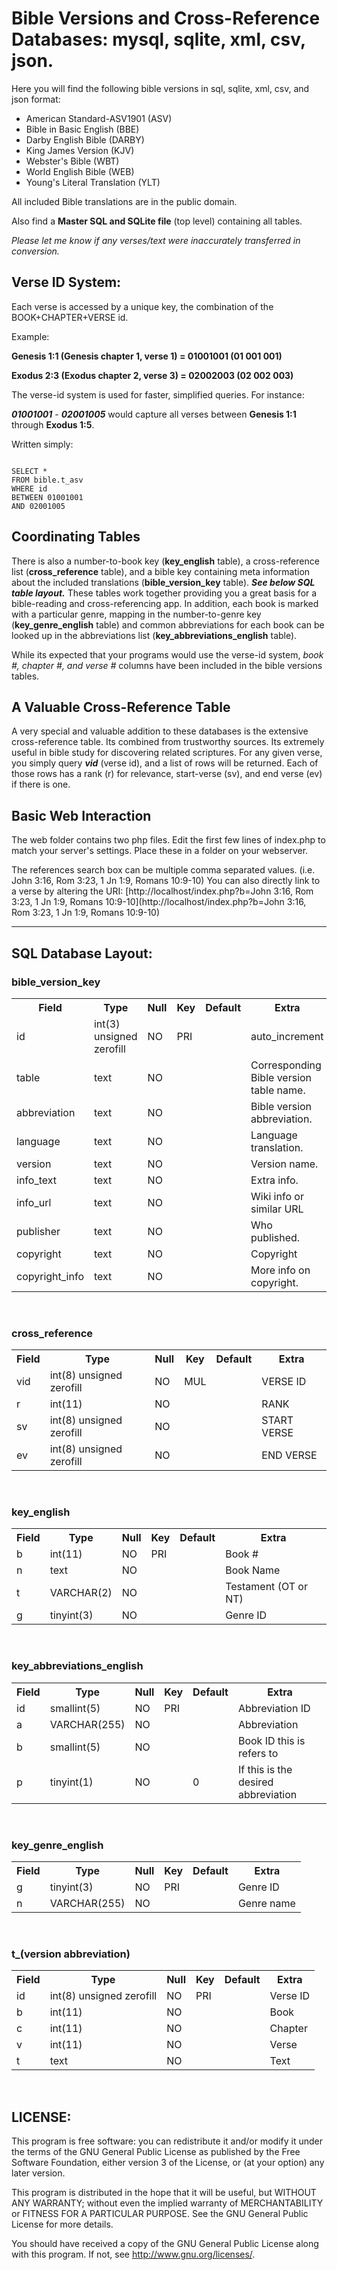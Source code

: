 Bible Versions and Cross-Reference Databases: mysql, sqlite, xml, csv, json.
===============

Here you will find the following bible versions in sql, sqlite, xml, csv, and json format:

- American Standard-ASV1901 (ASV)
- Bible in Basic English (BBE)
- Darby English Bible (DARBY)
- King James Version (KJV)
- Webster's Bible (WBT)
- World English Bible (WEB)
- Young's Literal Translation (YLT)

All included Bible translations are in the public domain. 

Also find a **Master SQL and SQLite file** (top level) containing all tables.


*Please let me know if any verses/text were inaccurately transferred in conversion.*

Verse ID System:
-------------------

Each verse is accessed by a unique key, the combination of the BOOK+CHAPTER+VERSE id.

Example: 

**Genesis 1:1 (Genesis chapter 1, verse 1) = 01001001 (01 001 001)**

**Exodus 2:3 (Exodus chapter 2, verse 3) = 02002003 (02 002 003)** 

The verse-id system is used for faster, simplified queries. For instance:

***01001001*** - ***02001005*** would capture all verses between **Genesis 1:1** through **Exodus 1:5**. 

Written simply:

<code>
SELECT *
FROM bible.t_asv
WHERE id
BETWEEN 01001001
AND 02001005
</code>

Coordinating Tables
-------------------

There is also a number-to-book key (**key_english** table), a cross-reference list (**cross_reference** table), and a bible key containing meta information about the included translations (**bible_version_key** table). ***See below SQL table layout.*** These tables work together providing you a great basis for a bible-reading and cross-referencing app. In addition, each book is marked with a particular genre, mapping in the number-to-genre key (**key_genre_english** table) and common abbreviations for each book can be looked up in the abbreviations list (**key_abbreviations_english** table).

While its expected that your programs would use the verse-id system, *book #, chapter #, and verse #* columns have been included in the bible versions tables.

A Valuable Cross-Reference Table
-------------------
A very special and valuable addition to these databases is the extensive cross-reference table. Its combined from trustworthy sources. Its extremely useful in bible study for discovering related scriptures. For any given verse, you simply query ***vid*** (verse id), and a list of rows will be returned. Each of those rows has a rank (r) for relevance, start-verse (sv), and end verse (ev) if there is one. 

Basic Web Interaction
-------------------
The web folder contains two php files. Edit the first few lines of index.php to match your server's settings. Place these in a folder on your webserver.

The references search box can be multiple comma separated values. (i.e. John 3:16, Rom 3:23, 1 Jn 1:9, Romans 10:9-10) You can also directly link to a verse by altering the URI: [http://localhost/index.php?b=John 3:16, Rom 3:23, 1 Jn 1:9, Romans 10:9-10](http://localhost/index.php?b=John 3:16, Rom 3:23, 1 Jn 1:9, Romans 10:9-10)

-----------------------------

SQL Database Layout:
-------------------

<h3>bible_version_key</h3>
<table cellpadding="0" cellspacing="0" class="db-table">
   <tr>
      <th>Field</th>
      <th>Type</th>
      <th>Null</th>
      <th>Key</th>
      <th>Default</th>
      <th>Extra</th>
   </tr>
   <tr>
      <td>id</td>
      <td>int(3) unsigned zerofill</td>
      <td>NO</td>
      <td>PRI</td>
      <td></td>
      <td>auto_increment</td>
   </tr>
   <tr>
      <td>table</td>
      <td>text</td>
      <td>NO</td>
      <td></td>
      <td></td>
      <td>Corresponding Bible version table name.</td>
   </tr>
   <tr>
      <td>abbreviation</td>
      <td>text</td>
      <td>NO</td>
      <td></td>
      <td></td>
      <td>Bible version abbreviation.</td>
   </tr>
   <tr>
      <td>language</td>
      <td>text</td>
      <td>NO</td>
      <td></td>
      <td></td>
      <td>Language translation.</td>
   </tr>
   <tr>
      <td>version</td>
      <td>text</td>
      <td>NO</td>
      <td></td>
      <td></td>
      <td>Version name.</td>
   </tr>
   <tr>
      <td>info_text</td>
      <td>text</td>
      <td>NO</td>
      <td></td>
      <td></td>
      <td>Extra info.</td>
   </tr>
   <tr>
      <td>info_url</td>
      <td>text</td>
      <td>NO</td>
      <td></td>
      <td></td>
      <td>Wiki info or similar URL</td>
   </tr>
   <tr>
      <td>publisher</td>
      <td>text</td>
      <td>NO</td>
      <td></td>
      <td></td>
      <td>Who published.</td>
   </tr>
   <tr>
      <td>copyright</td>
      <td>text</td>
      <td>NO</td>
      <td></td>
      <td></td>
      <td>Copyright</td>
   </tr>
   <tr>
      <td>copyright_info</td>
      <td>text</td>
      <td>NO</td>
      <td></td>
      <td></td>
      <td>More info on copyright.</td>
   </tr>
</table>
<br />
<h3>cross_reference</h3>
<table cellpadding="0" cellspacing="0" class="db-table">
   <tr>
      <th>Field</th>
      <th>Type</th>
      <th>Null</th>
      <th>Key</th>
      <th>Default</th>
      <th>Extra</th>
   </tr>
   <tr>
      <td>vid</td>
      <td>int(8) unsigned zerofill</td>
      <td>NO</td>
      <td>MUL</td>
      <td></td>
      <td>VERSE ID</td>
   </tr>
   <tr>
      <td>r</td>
      <td>int(11)</td>
      <td>NO</td>
      <td></td>
      <td></td>
      <td>RANK</td>
   </tr>
   <tr>
      <td>sv</td>
      <td>int(8) unsigned zerofill</td>
      <td>NO</td>
      <td></td>
      <td></td>
      <td>START VERSE</td>
   </tr>
   <tr>
      <td>ev</td>
      <td>int(8) unsigned zerofill</td>
      <td>NO</td>
      <td></td>
      <td></td>
      <td>END VERSE</td>
   </tr>
</table>
<br />
<h3>key_english</h3>
<table cellpadding="0" cellspacing="0" class="db-table">
   <tr>
      <th>Field</th>
      <th>Type</th>
      <th>Null</th>
      <th>Key</th>
      <th>Default</th>
      <th>Extra</th>
   </tr>
   <tr>
      <td>b</td>
      <td>int(11)</td>
      <td>NO</td>
      <td>PRI</td>
      <td></td>
      <td>Book #</td>
   </tr>
   <tr>
      <td>n</td>
      <td>text</td>
      <td>NO</td>
      <td></td>
      <td></td>
      <td>Book Name</td>
   </tr>
   <tr>
      <td>t</td>
      <td>VARCHAR(2)</td>
      <td>NO</td>
      <td></td>
      <td></td>
      <td>Testament (OT or NT)</td>
   </tr>
   <tr>
      <td>g</td>
      <td>tinyint(3)</td>
      <td>NO</td>
      <td></td>
      <td></td>
      <td>Genre ID</td>
   </tr>
</table>
<br />
<h3>key_abbreviations_english</h3>
<table cellpadding="0" cellspacing="0" class="db-table">
   <tr>
      <th>Field</th>
      <th>Type</th>
      <th>Null</th>
      <th>Key</th>
      <th>Default</th>
      <th>Extra</th>
   </tr>
   <tr>
      <td>id</td>
      <td>smallint(5)</td>
      <td>NO</td>
      <td>PRI</td>
      <td></td>
      <td>Abbreviation ID</td>
   </tr>
   <tr>
      <td>a</td>
      <td>VARCHAR(255)</td>
      <td>NO</td>
      <td></td>
      <td></td>
      <td>Abbreviation</td>
   </tr>
   <tr>
      <td>b</td>
      <td>smallint(5)</td>
      <td>NO</td>
      <td></td>
      <td></td>
      <td>Book ID this is refers to</td>
   </tr>
   <tr>
      <td>p</td>
      <td>tinyint(1)</td>
      <td>NO</td>
      <td></td>
      <td>0</td>
      <td>If this is the desired abbreviation</td>
   </tr>
</table>
<br />
<h3>key_genre_english</h3>
<table cellpadding="0" cellspacing="0" class="db-table">
   <tr>
      <th>Field</th>
      <th>Type</th>
      <th>Null</th>
      <th>Key</th>
      <th>Default</th>
      <th>Extra</th>
   </tr>
   <tr>
      <td>g</td>
      <td>tinyint(3)</td>
      <td>NO</td>
      <td>PRI</td>
      <td></td>
      <td>Genre ID</td>
   </tr>
   <tr>
      <td>n</td>
      <td>VARCHAR(255)</td>
      <td>NO</td>
      <td></td>
      <td></td>
      <td>Genre name</td>
   </tr>
</table>
<br />
<h3>t_(version abbreviation)</h3>
<table cellpadding="0" cellspacing="0" class="db-table">
   <tr>
      <th>Field</th>
      <th>Type</th>
      <th>Null</th>
      <th>Key</th>
      <th>Default
      <th>Extra</th>
   </tr>
   <tr>
      <td>id</td>
      <td>int(8) unsigned zerofill</td>
      <td>NO</td>
      <td>PRI</td>
      <td></td>
      <td>Verse ID</td>
   </tr>
   <tr>
      <td>b</td>
      <td>int(11)</td>
      <td>NO</td>
      <td></td>
      <td></td>
      <td>Book</td>
   </tr>
   <tr>
      <td>c</td>
      <td>int(11)</td>
      <td>NO</td>
      <td></td>
      <td></td>
      <td>Chapter</td>
   </tr>
   <tr>
      <td>v</td>
      <td>int(11)</td>
      <td>NO</td>
      <td></td>
      <td></td>
      <td>Verse</td>
   </tr>
   <tr>
      <td>t</td>
      <td>text</td>
      <td>NO</td>
      <td></td>
      <td></td>
      <td>Text</td>
   </tr>
</table>
<br />



LICENSE:
-------------------
This program is free software: you can redistribute it and/or modify
it under the terms of the GNU General Public License as published by
the Free Software Foundation, either version 3 of the License, or
(at your option) any later version.

This program is distributed in the hope that it will be useful,
but WITHOUT ANY WARRANTY; without even the implied warranty of
MERCHANTABILITY or FITNESS FOR A PARTICULAR PURPOSE.  See the
GNU General Public License for more details.

You should have received a copy of the GNU General Public License
along with this program.  If not, see http://www.gnu.org/licenses/.
